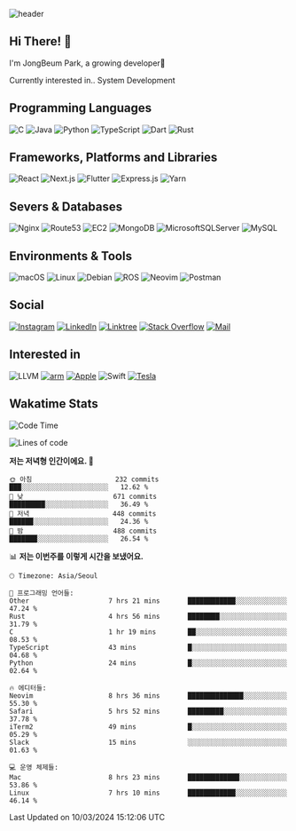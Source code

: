 ![header](https://capsule-render.vercel.app/api?type=waving&color=gradient&height=250&section=header&text=JongBeum%20Park&desc=Welcome%20to%20my%20Github!&fontAlign=66&fontAlignY=35&descAlign=83&descAlignY=55&animation=fadeIn)

## Hi There! 👋
I'm JongBeum Park, a growing developer🌱

Currently interested in.. System Development

## Programming Languages
![C](https://img.shields.io/badge/c-00599C?style=for-the-badge&logo=c&logoColor=white)
![Java](https://img.shields.io/badge/java-ED8B00?style=for-the-badge&logo=openjdk&logoColor=white)
![Python](https://img.shields.io/badge/python-3670A0?style=for-the-badge&logo=python&logoColor=ffdd54)
![TypeScript](https://img.shields.io/badge/typescript-007ACC?style=for-the-badge&logo=typescript&logoColor=white)
![Dart](https://img.shields.io/badge/dart-0175C2?style=for-the-badge&logo=dart&logoColor=white)
![Rust](https://img.shields.io/badge/rust-000000?style=for-the-badge&logo=rust&logoColor=white)

## Frameworks, Platforms and Libraries
![React](https://img.shields.io/badge/react-20232a?style=for-the-badge&logo=react&logoColor=%2361DAFB)
![Next.js](https://img.shields.io/badge/Next.js-000000?style=for-the-badge&logo=Next.js&logoColor=white)
![Flutter](https://img.shields.io/badge/flutter-02569B?style=for-the-badge&logo=flutter&logoColor=white)
![Express.js](https://img.shields.io/badge/express.js-404d59?style=for-the-badge&logo=express&logoColor=%2361DAFB)
![Yarn](https://img.shields.io/badge/yarn-2C8EBB?style=for-the-badge&logo=yarn&logoColor=white)

## Severs & Databases
![Nginx](https://img.shields.io/badge/nginx-009639?style=for-the-badge&logo=nginx&logoColor=white)
![Route53](https://img.shields.io/badge/Route53-8c4fff?style=for-the-badge&logo=Amazon%20Route%2053&logoColor=white)
![EC2](https://img.shields.io/badge/EC2-FF9900?style=for-the-badge&logo=Amazon%20EC2&logoColor=white)
![MongoDB](https://img.shields.io/badge/MongoDB-4ea94b?style=for-the-badge&logo=mongodb&logoColor=white)
![MicrosoftSQLServer](https://img.shields.io/badge/Microsoft%20SQL%20Sever-CC2927?style=for-the-badge&logo=microsoft%20sql%20server&logoColor=white)
![MySQL](https://img.shields.io/badge/mysql-4479A1?style=for-the-badge&logo=mysql&logoColor=white)

## Environments & Tools
![macOS](https://img.shields.io/badge/-macOS-000000?style=for-the-badge&logo=macOS&logoColor=white)
![Linux](https://img.shields.io/badge/Linux-FCC624?style=for-the-badge&logo=Linux&logoColor=white)
![Debian](https://img.shields.io/badge/Debian-A81D33?style=for-the-badge&logo=Debian&logoColor=white)
![ROS](https://img.shields.io/badge/ROS-22314E?style=for-the-badge&logo=ROS&logoColor=white)
![Neovim](https://img.shields.io/badge/neovim-57A143?style=for-the-badge&logo=Neovim&logoColor=white)
![Postman](https://img.shields.io/badge/Postman-FF6C37?style=for-the-badge&logo=Postman&logoColor=white)

## Social
[![Instagram](https://img.shields.io/badge/Instagram-E4405F?style=for-the-badge&logo=Instagram&logoColor=white)](https://instagram.com/parkjb_825)
[![LinkedIn](https://img.shields.io/badge/linkedin-0077B5?style=for-the-badge&logo=linkedin&logoColor=white)](https://linkedin.com/in/jong-beum-park-298b6a1b0)
[![Linktree](https://img.shields.io/badge/linktree-1de9b6?style=for-the-badge&logo=linktree&logoColor=white)](https://linktr.ee/parkjbdev)
[![Stack Overflow](https://img.shields.io/badge/Stackoverflow-FE7A16?style=for-the-badge&logo=stack-overflow&logoColor=white)](https://stackoverflow.com/users/14824006/parkjbdev)
[![Mail](https://img.shields.io/badge/mail-3693F3?style=for-the-badge&logo=iCloud&logoColor=white)](mailto:dev@parkjb.com)

## Interested in
![LLVM](https://img.shields.io/badge/LLVM-262D3A?style=for-the-badge&logo=LLVM&logoColor=white)
[![arm](https://img.shields.io/badge/arm-0091BD?style=for-the-badge&logo=arm&logoColor=white)](https://arm.com)
[![Apple](https://img.shields.io/badge/Apple-000000?style=for-the-badge&logo=Apple&logoColor=white)](https://apple.com)
![Swift](https://img.shields.io/badge/Swift-F05138?style=for-the-badge&logo=Swift&logoColor=white)
[![Tesla](https://img.shields.io/badge/Tesla-CC0000?style=for-the-badge&logo=Tesla&logoColor=white)](https://www.tesla.com)

## Wakatime Stats
<!--START_SECTION:waka-->
![Code Time](http://img.shields.io/badge/Code%20Time-2%2C330%20hrs%2028%20mins-blue)

![Lines of code](https://img.shields.io/badge/%EC%A0%80%EB%8A%94%20%EC%97%AC%ED%83%9C%EA%B9%8C%EC%A7%80%20-1.2%20million%20%EC%A4%84%EC%9D%98%20%EC%BD%94%EB%93%9C%EB%A5%BC%20%EC%9E%91%EC%84%B1%ED%96%88%EC%96%B4%EC%9A%94.-blue)

**저는 저녁형 인간이에요. 🦉** 

```text
🌞 아침                     232 commits         ███░░░░░░░░░░░░░░░░░░░░░░   12.62 % 
🌆 낮　                     671 commits         █████████░░░░░░░░░░░░░░░░   36.49 % 
🌃 저녁                     448 commits         ██████░░░░░░░░░░░░░░░░░░░   24.36 % 
🌙 밤　                     488 commits         ███████░░░░░░░░░░░░░░░░░░   26.54 % 
```


📊 **저는 이번주를 이렇게 시간을 보냈어요.** 

```text
🕑︎ Timezone: Asia/Seoul

💬 프로그래밍 언어들: 
Other                    7 hrs 21 mins       ████████████░░░░░░░░░░░░░   47.24 % 
Rust                     4 hrs 56 mins       ████████░░░░░░░░░░░░░░░░░   31.79 % 
C                        1 hr 19 mins        ██░░░░░░░░░░░░░░░░░░░░░░░   08.53 % 
TypeScript               43 mins             █░░░░░░░░░░░░░░░░░░░░░░░░   04.68 % 
Python                   24 mins             █░░░░░░░░░░░░░░░░░░░░░░░░   02.64 % 

🔥 에디터들: 
Neovim                   8 hrs 36 mins       ██████████████░░░░░░░░░░░   55.30 % 
Safari                   5 hrs 52 mins       █████████░░░░░░░░░░░░░░░░   37.78 % 
iTerm2                   49 mins             █░░░░░░░░░░░░░░░░░░░░░░░░   05.29 % 
Slack                    15 mins             ░░░░░░░░░░░░░░░░░░░░░░░░░   01.63 % 

💻 운영 체제들: 
Mac                      8 hrs 23 mins       █████████████░░░░░░░░░░░░   53.86 % 
Linux                    7 hrs 10 mins       ████████████░░░░░░░░░░░░░   46.14 % 
```


 Last Updated on 10/03/2024 15:12:06 UTC
<!--END_SECTION:waka-->
